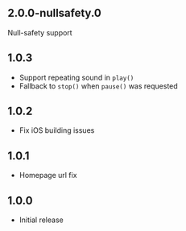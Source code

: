 ## 2.0.0-nullsafety.0
Null-safety support
## 1.0.3
* Support repeating sound in `play()`
* Fallback to `stop()` when `pause()` was requested
## 1.0.2
* Fix iOS building issues
## 1.0.1
* Homepage url fix
## 1.0.0 
* Initial release
